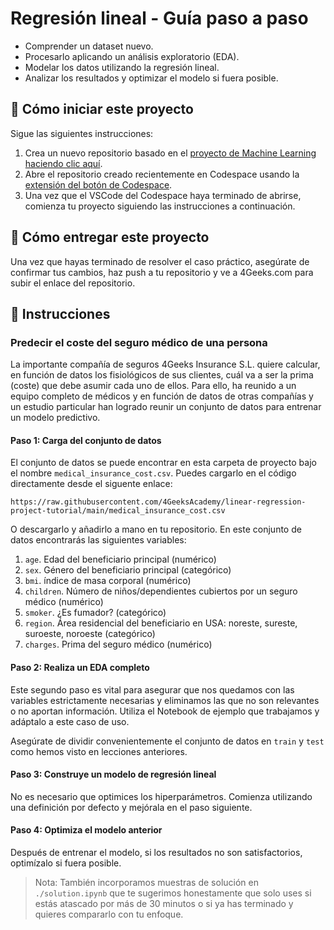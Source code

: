 <!-- hide -->
# Regresión lineal - Guía paso a paso
<!-- endhide -->

- Comprender un dataset nuevo.
- Procesarlo aplicando un análisis exploratorio (EDA).
- Modelar los datos utilizando la regresión lineal.
- Analizar los resultados y optimizar el modelo si fuera posible.

<how-to-start>
  
## 🌱 Cómo iniciar este proyecto

Sigue las siguientes instrucciones:

1. Crea un nuevo repositorio basado en el [proyecto de Machine Learning](https://github.com/4GeeksAcademy/machine-learning-python-template) [haciendo clic aquí](https://github.com/4GeeksAcademy/machine-learning-python-template/generate).
2. Abre el repositorio creado recientemente en Codespace usando la [extensión del botón de Codespace](https://docs.github.com/en/codespaces/developing-in-codespaces/creating-a-codespace-for-a-repository#creating-a-codespace-for-a-repository).
3. Una vez que el VSCode del Codespace haya terminado de abrirse, comienza tu proyecto siguiendo las instrucciones a continuación.

</how-to-start>

## 🚛 Cómo entregar este proyecto

Una vez que hayas terminado de resolver el caso práctico, asegúrate de confirmar tus cambios, haz push a tu repositorio y ve a 4Geeks.com para subir el enlace del repositorio.

## 📝 Instrucciones

### Predecir el coste del seguro médico de una persona

La importante compañía de seguros 4Geeks Insurance S.L. quiere calcular, en función de datos los fisiológicos de sus clientes, cuál va a ser la prima (coste) que debe asumir cada uno de ellos. Para ello, ha reunido a un equipo completo de médicos y en función de datos de otras compañías y un estudio particular han logrado reunir un conjunto de datos para entrenar un modelo predictivo.

#### Paso 1: Carga del conjunto de datos

El conjunto de datos se puede encontrar en esta carpeta de proyecto bajo el nombre `medical_insurance_cost.csv`. Puedes cargarlo en el código directamente desde el siguente enlace:

```text
https://raw.githubusercontent.com/4GeeksAcademy/linear-regression-project-tutorial/main/medical_insurance_cost.csv
```

O descargarlo y añadirlo a mano en tu repositorio. En este conjunto de datos encontrarás las siguientes variables:

1. `age`. Edad del beneficiario principal (numérico)
2. `sex`. Género del beneficiario principal (categórico)
3. `bmi`. índice de masa corporal (numérico)
4. `children`. Número de niños/dependientes cubiertos por un seguro médico (numérico)
5. `smoker`. ¿Es fumador? (categórico)
6. `region`. Área residencial del beneficiario en USA: noreste, sureste, suroeste, noroeste (categórico)
7. `charges`. Prima del seguro médico (numérico)

#### Paso 2: Realiza un EDA completo

Este segundo paso es vital para asegurar que nos quedamos con las variables estrictamente necesarias y eliminamos las que no son relevantes o no aportan información. Utiliza el Notebook de ejemplo que trabajamos y adáptalo a este caso de uso.

Asegúrate de dividir convenientemente el conjunto de datos en `train` y `test` como hemos visto en lecciones anteriores.

#### Paso 3: Construye un modelo de regresión lineal

No es necesario que optimices los hiperparámetros. Comienza utilizando una definición por defecto y mejórala en el paso siguiente.

#### Paso 4: Optimiza el modelo anterior

Después de entrenar el modelo, si los resultados no son satisfactorios, optimízalo si fuera posible.

> Nota: También incorporamos muestras de solución en `./solution.ipynb` que te sugerimos honestamente que solo uses si estás atascado por más de 30 minutos o si ya has terminado y quieres compararlo con tu enfoque.
